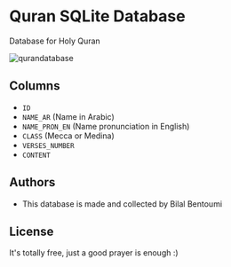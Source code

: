 # Quran SQLite Database
Database for Holy Quran

![qurandatabase](https://1.bp.blogspot.com/-KUEEmvbbYqM/XrrhnukyH5I/AAAAAAAAORQ/n5KGkW-GikUbP_wGwGQHT3DmB-K-HZD-gCK4BGAsYHg/d/chapters.png)

## Columns

* ``ID``
* ``NAME_AR`` (Name in Arabic)
* ``NAME_PRON_EN`` (Name pronunciation in English)
* ``CLASS`` (Mecca or Medina)
* ``VERSES_NUMBER``
* ``CONTENT``

## Authors
- This database is made and collected by Bilal Bentoumi

## License
It's totally free, just a good prayer is enough :)
